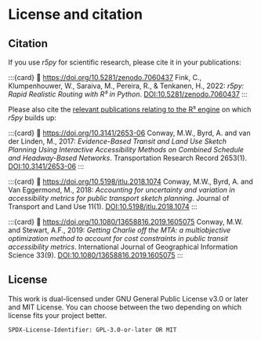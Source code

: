 # License and citation

## Citation

If you use *r5py* for scientific research, please cite it in your publications:

:::{card}
:link: https://doi.org/10.5281/zenodo.7060437
Fink, C., Klumpenhouwer, W., Saraiva, M., Pereira, R., &amp; Tenkanen,
H., 2022: *r5py: Rapid Realistic Routing with R⁵ in Python*.
[DOI:10.5281/zenodo.7060437](https://doi.org/10.5281/zenodo.7060437)
:::

Please also cite the [relevant publications relating to the R⁵
engine](https://github.com/conveyal/r5/#methodology) on which *r5py* builds up:

:::{card}
:link: https://doi.org/10.3141/2653-06
Conway, M.W., Byrd, A. and van der Linden, M., 2017: *Evidence-Based Transit
and Land Use Sketch Planning Using Interactive Accessibility Methods on
Combined Schedule and Headway-Based Networks*. Transportation Research Record
2653(1). [DOI:10.3141/2653-06](https://doi.org/10.3141/2653-06)
:::

:::{card}
:link: https://doi.org/10.5198/jtlu.2018.1074
Conway, M.W., Byrd, A. and Van Eggermond, M., 2018: *Accounting for uncertainty
and variation in accessibility metrics for public transport sketch planning*.
Journal of Transport and Land Use 11(1).
[DOI:10.5198/jtlu.2018.1074](https://doi.org/10.5198/jtlu.2018.1074)
:::

:::{card}
:link: https://doi.org/10.1080/13658816.2019.1605075
Conway, M.W. and Stewart, A.F., 2019: *Getting Charlie off the MTA: a
multiobjective optimization method to account for cost constraints in public
transit accessibility metrics*. International Journal of Geographical
Information Science 33(9).
[DOI:10.1080/13658816.2019.1605075](https://doi.org/10.1080/13658816.2019.1605075)
:::


## License

This work is dual-licensed under GNU General Public License v3.0 or later and
MIT License.  You can choose between the two depending on which license fits
your project better.

`SPDX-License-Identifier: GPL-3.0-or-later OR MIT`
